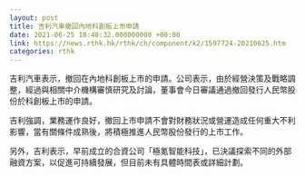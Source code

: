 ```yaml
---
layout: post
title: 吉利汽車撤回內地科創板上市申請
date: 2021-06-25 18:48:32.000000000 +08:00
link: https://news.rthk.hk/rthk/ch/component/k2/1597724-20210625.htm
categories: rthk
---
```


吉利汽車表示，撤回在內地科創板上市的申請。公司表示，由於經營決策及戰略調整，經過與相關中介機構審慎研究及討論，董事會今日審議通過撤回發行人民幣股份於科創板上市的申請。

吉利強調，業務運作良好，撤回上市申請不會對財務狀況或營運造成任何重大不利影響，當有關條件成熟後，將積極推進人民幣股份發行的上市工作。

另外，吉利表示，早前成立的合資公司「極氪智能科技」，已決議探索不同的外部融資方案，以促進可持續發展，但目前未有具體時間表或詳細計劃。
